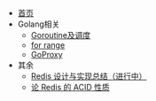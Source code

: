 - [首页](/README.md)
- Golang相关
    - [Goroutine及调度](/Golang/%E4%B8%BA%E4%BB%80%E4%B9%88%E8%A6%81%E6%9C%89%20Goroutine%20%E5%8F%8A%E6%80%8E%E4%B9%88%E8%B0%83%E5%BA%A6.md)
    - [for range](/Golang/Golang%E7%BB%8F%E5%85%B8%E2%80%9C%E5%9D%91%E2%80%9D%E4%B9%8Bfor%20range.md)
    - [GoProxy](/Golang/Golang%20Modules%E4%BB%A3%E7%90%86goproxy.io%E6%BA%90%E7%A0%81%E7%AE%80%E6%9E%90%E5%8F%8A%E6%94%B9%E9%80%A0.md)
- 其余
    - [Redis 设计与实现总结（进行中）](/%E5%85%B6%E4%BD%99/Redis%20%E8%AE%BE%E8%AE%A1%E4%B8%8E%E5%AE%9E%E7%8E%B0%E6%80%BB%E7%BB%93%EF%BC%88%E6%9C%AA%E5%AE%8C%E6%88%90%EF%BC%89.md)
    - [论 Redis 的 ACID 性质](/%E5%85%B6%E4%BD%99/%E8%AE%BA%20Redis%20%E7%9A%84%20ACID%20%E6%80%A7%E8%B4%A8.md)